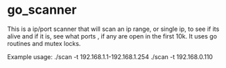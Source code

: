 # go_scanner

This is a ip/port scanner that will scan an ip range, or single ip, to see if its alive and if it is, see what ports , if any are open in the first 10k.
It uses go routines and mutex locks.

Example usage:  ./scan -t 192.168.1.1-192.168.1.254
                ./scan -t 192.168.0.110
